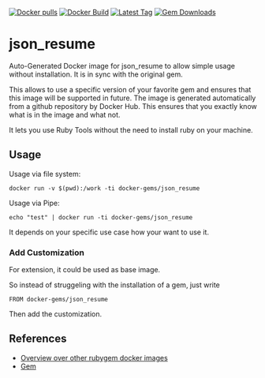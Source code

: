 [![Docker pulls](https://img.shields.io/docker/pulls/rubygem/json_resume.svg)](https://hub.docker.com/r/rubygem/json_resume/)
[![Docker Build](https://img.shields.io/docker/automated/rubygem/json_resume.svg)](https://hub.docker.com/r/rubygem/json_resume/)
[![Latest Tag](https://img.shields.io/github/tag/docker-rubygem/json_resume.svg)](https://hub.docker.com/r/rubygem/json_resume/)
[![Gem Downloads](https://img.shields.io/gem/dt/json_resume.svg)](https://rubygems.org/gems/json_resume/)
# json_resume

Auto-Generated Docker image for json_resume to allow simple usage without installation.
It is in sync with the original gem.

This allows to use a specific version of your favorite gem and ensures that this image will be supported in future.
The image is generated automatically from a github repository by Docker Hub.
This ensures that you exactly know what is in the image and what not.

It lets you use Ruby Tools without the need to install ruby on your machine.

## Usage

Usage via file system:

`docker run -v $(pwd):/work -ti docker-gems/json_resume`

Usage via Pipe:

`echo "test" | docker run -ti docker-gems/json_resume`

It depends on your specific use case how your want to use it.

### Add Customization

For extension, it could be used as base image.

So instead of struggeling with the installation of a gem, just write

`FROM docker-gems/json_resume`

Then add the customization.

## References

 - [Overview over other rubygem docker images](https://github.com/thinkbot/docker-rubygem)
 - [Gem](https://rubygems.org/gems/json_resume/)
